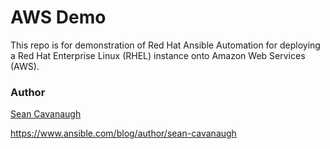 # AWS Demo

This repo is for demonstration of Red Hat Ansible Automation for deploying a Red Hat Enterprise Linux (RHEL) instance onto Amazon Web Services (AWS).

### Author

[Sean Cavanaugh](https://twitter.com/ipvsean)

https://www.ansible.com/blog/author/sean-cavanaugh
